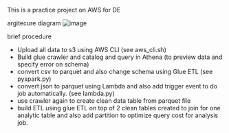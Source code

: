 This is a practice project on AWS for DE

argitecure diagram
![image](https://github.com/Chutchanan/AWS_DE_2/assets/134831110/f6927e6a-5a5f-4b98-835a-f701f9751de0)


brief procedure
- Upload all data to s3 using AWS CLI (see aws_cli.sh)
- Build glue crawler and catalog and query in Athena (to preview data and specify error on schema)
- convert csv to parquet and also change schema using Glue ETL (see pyspark.py)
- convert json to parquet using Lambda and also add trigger event to do job automatically. (see lambda.py)
- use crawler again to create clean data table from parquet file
- build ETL using glue ETL on top of 2 clean tables created to join for one analytic table and also add partition to optimize query cost for analysis job.
